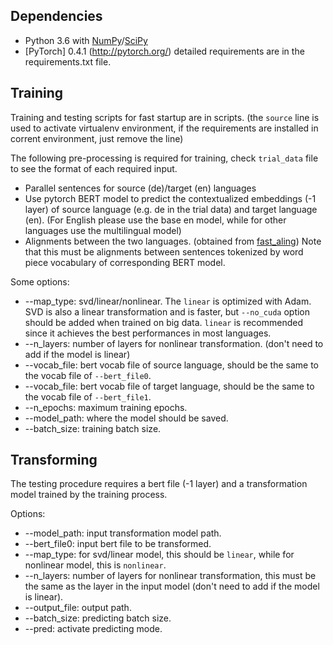 ## Dependencies
* Python 3.6 with [NumPy](http://www.numpy.org/)/[SciPy](https://www.scipy.org/)
* [PyTorch] 0.4.1 (http://pytorch.org/)
detailed requirements are in the requirements.txt file.

## Training

Training and testing scripts for fast startup are in scripts. (the `source` line is used to activate virtualenv environment, if the requirements are installed in corrent environment, just remove the line)

The following pre-processing is required for training, check `trial_data` file to see the format of each required input.

* Parallel sentences for source (de)/target (en) languages
* Use pytorch BERT model to predict the contextualized embeddings (-1 layer) of source language (e.g. de in the trial data) and target language (en). (For English please use the base en model, while for other languages use the multilingual model)
* Alignments between the two languages. (obtained from [fast_aling](https://github.com/clab/fast_align)) Note that this must be alignments between sentences tokenized by word piece vocabulary of corresponding BERT model.

Some options:

* --map_type: svd/linear/nonlinear. The `linear` is optimized with Adam. SVD is also a linear transformation and is faster, but `--no_cuda` option should be added when trained on big data. `linear` is recommended since it achieves the best performances in most languages.
* --n_layers: number of layers for nonlinear transformation. (don't need to add if the model is linear)
* --vocab_file: bert vocab file of source language, should be the same to the vocab file of `--bert_file0`.
* --vocab_file: bert vocab file of target language, should be the same to the vocab file of `--bert_file1`.
* --n_epochs: maximum training epochs.
* --model_path: where the model should be saved.
* --batch_size: training batch size.

## Transforming

The testing procedure requires a bert file (-1 layer) and a transformation model trained by the training process.

Options:

* --model_path: input transformation model path.
* --bert_file0: input bert file to be transformed.
* --map_type: for svd/linear model, this should be `linear`, while for nonlinear model, this is `nonlinear`.
* --n_layers: number of layers for nonlinear transformation, this must be the same as the layer in the input model (don't need to add if the model is linear).
* --output_file: output path.
* --batch_size: predicting batch size.
* --pred: activate predicting mode.


